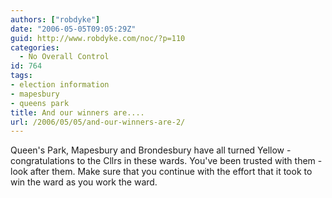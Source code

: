 ```yaml
---
authors: ["robdyke"]
date: "2006-05-05T09:05:29Z"
guid: http://www.robdyke.com/noc/?p=110
categories:
  - No Overall Control
id: 764
tags:
- election information
- mapesbury
- queens park
title: And our winners are....
url: /2006/05/05/and-our-winners-are-2/
---
```

Queen's Park, Mapesbury and Brondesbury have all turned Yellow - congratulations to the Cllrs in these wards. You've been trusted with them - look after them. Make sure that you continue with the effort that it took to win the ward as you work the ward.